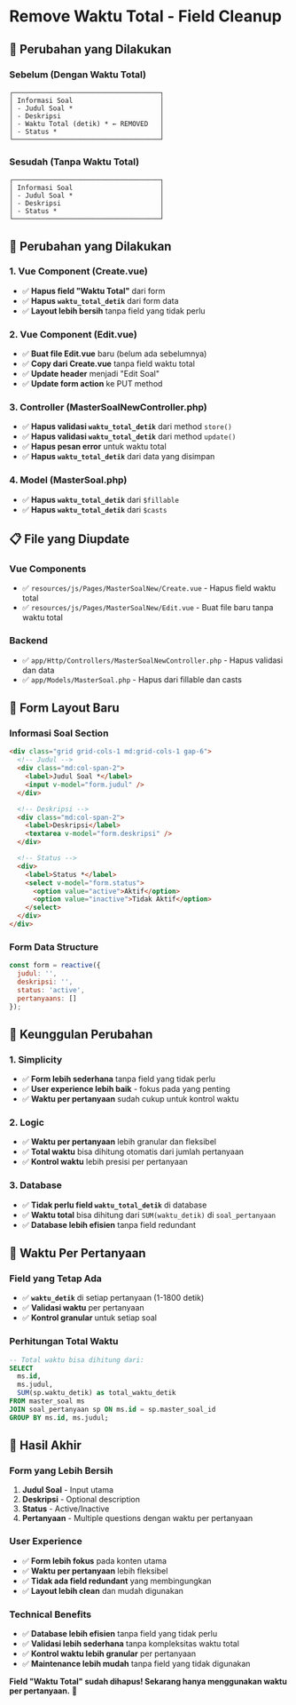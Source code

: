 # Remove Waktu Total - Field Cleanup

## 🎯 **Perubahan yang Dilakukan**

### **Sebelum (Dengan Waktu Total)**
```
┌─────────────────────────────────────┐
│ Informasi Soal                      │
│ - Judul Soal *                      │
│ - Deskripsi                         │
│ - Waktu Total (detik) * ← REMOVED   │
│ - Status *                          │
└─────────────────────────────────────┘
```

### **Sesudah (Tanpa Waktu Total)**
```
┌─────────────────────────────────────┐
│ Informasi Soal                      │
│ - Judul Soal *                      │
│ - Deskripsi                         │
│ - Status *                          │
└─────────────────────────────────────┘
```

## 🔧 **Perubahan yang Dilakukan**

### **1. Vue Component (Create.vue)**
- ✅ **Hapus field "Waktu Total"** dari form
- ✅ **Hapus `waktu_total_detik`** dari form data
- ✅ **Layout lebih bersih** tanpa field yang tidak perlu

### **2. Vue Component (Edit.vue)**
- ✅ **Buat file Edit.vue** baru (belum ada sebelumnya)
- ✅ **Copy dari Create.vue** tanpa field waktu total
- ✅ **Update header** menjadi "Edit Soal"
- ✅ **Update form action** ke PUT method

### **3. Controller (MasterSoalNewController.php)**
- ✅ **Hapus validasi `waktu_total_detik`** dari method `store()`
- ✅ **Hapus validasi `waktu_total_detik`** dari method `update()`
- ✅ **Hapus pesan error** untuk waktu total
- ✅ **Hapus `waktu_total_detik`** dari data yang disimpan

### **4. Model (MasterSoal.php)**
- ✅ **Hapus `waktu_total_detik`** dari `$fillable`
- ✅ **Hapus `waktu_total_detik`** dari `$casts`

## 📋 **File yang Diupdate**

### **Vue Components**
- ✅ `resources/js/Pages/MasterSoalNew/Create.vue` - Hapus field waktu total
- ✅ `resources/js/Pages/MasterSoalNew/Edit.vue` - Buat file baru tanpa waktu total

### **Backend**
- ✅ `app/Http/Controllers/MasterSoalNewController.php` - Hapus validasi dan data
- ✅ `app/Models/MasterSoal.php` - Hapus dari fillable dan casts

## 🎨 **Form Layout Baru**

### **Informasi Soal Section**
```html
<div class="grid grid-cols-1 md:grid-cols-1 gap-6">
  <!-- Judul -->
  <div class="md:col-span-2">
    <label>Judul Soal *</label>
    <input v-model="form.judul" />
  </div>

  <!-- Deskripsi -->
  <div class="md:col-span-2">
    <label>Deskripsi</label>
    <textarea v-model="form.deskripsi" />
  </div>

  <!-- Status -->
  <div>
    <label>Status *</label>
    <select v-model="form.status">
      <option value="active">Aktif</option>
      <option value="inactive">Tidak Aktif</option>
    </select>
  </div>
</div>
```

### **Form Data Structure**
```javascript
const form = reactive({
  judul: '',
  deskripsi: '',
  status: 'active',
  pertanyaans: []
});
```

## 🚀 **Keunggulan Perubahan**

### **1. Simplicity**
- ✅ **Form lebih sederhana** tanpa field yang tidak perlu
- ✅ **User experience lebih baik** - fokus pada yang penting
- ✅ **Waktu per pertanyaan** sudah cukup untuk kontrol waktu

### **2. Logic**
- ✅ **Waktu per pertanyaan** lebih granular dan fleksibel
- ✅ **Total waktu** bisa dihitung otomatis dari jumlah pertanyaan
- ✅ **Kontrol waktu** lebih presisi per pertanyaan

### **3. Database**
- ✅ **Tidak perlu field `waktu_total_detik`** di database
- ✅ **Waktu total** bisa dihitung dari `SUM(waktu_detik)` di `soal_pertanyaan`
- ✅ **Database lebih efisien** tanpa field redundant

## 🎯 **Waktu Per Pertanyaan**

### **Field yang Tetap Ada**
- ✅ **`waktu_detik`** di setiap pertanyaan (1-1800 detik)
- ✅ **Validasi waktu** per pertanyaan
- ✅ **Kontrol granular** untuk setiap soal

### **Perhitungan Total Waktu**
```sql
-- Total waktu bisa dihitung dari:
SELECT 
  ms.id,
  ms.judul,
  SUM(sp.waktu_detik) as total_waktu_detik
FROM master_soal ms
JOIN soal_pertanyaan sp ON ms.id = sp.master_soal_id
GROUP BY ms.id, ms.judul;
```

## 🎉 **Hasil Akhir**

### **Form yang Lebih Bersih**
1. **Judul Soal** - Input utama
2. **Deskripsi** - Optional description
3. **Status** - Active/Inactive
4. **Pertanyaan** - Multiple questions dengan waktu per pertanyaan

### **User Experience**
- ✅ **Form lebih fokus** pada konten utama
- ✅ **Waktu per pertanyaan** lebih fleksibel
- ✅ **Tidak ada field redundant** yang membingungkan
- ✅ **Layout lebih clean** dan mudah digunakan

### **Technical Benefits**
- ✅ **Database lebih efisien** tanpa field yang tidak perlu
- ✅ **Validasi lebih sederhana** tanpa kompleksitas waktu total
- ✅ **Kontrol waktu lebih granular** per pertanyaan
- ✅ **Maintenance lebih mudah** tanpa field yang tidak digunakan

**Field "Waktu Total" sudah dihapus! Sekarang hanya menggunakan waktu per pertanyaan.** 🎉
